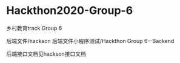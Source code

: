 # Hackthon2020-Group-6
乡村教育track Group 6

后端文件/hackson
后端文件小程序测试/Hackthon Group 6--Backend

后端接口文档见hackson接口文档
